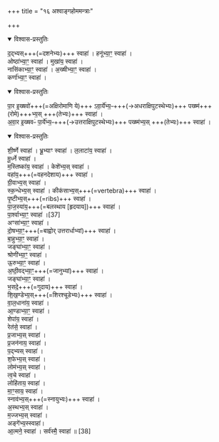 +++
title = "१६ अश्वाङ्गहोममन्त्राः"

+++

<details open><summary>विश्वास-प्रस्तुतिः</summary>

द॒द्भ्यस्+++(=दशनेभ्यः)+++ स्वाहा॑ ।
हनू॑भ्या॒ꣳ॒ स्वाहा॑ ।  
ओष्ठा॑भ्या॒ꣳ॒ स्वाहा॑ ।
मुखा॑य॒ स्वाहा॑ ।  
नासि॑काभ्या॒ꣳ॒ स्वाहा॑ ।
अ॒ख्षीभ्या॒ꣳ॒ स्वाहा॑ ।  
कर्णा॑भ्या॒ꣳ॒ स्वाहा॑ ।  
</details>



<details open><summary>विश्वास-प्रस्तुतिः</summary>

पा॒र इ॒ख्षवो॑+++(=अक्षिरोमाणि ये)+++ ऽवा॒र्ये॑भ्य॒ᳶ+++(→अधराक्षिपुटस्थेभ्यः)+++ पख्ष्म॑+++(रोमे)+++भ्य॒स् +++(तेभ्यः)+++ स्वाहा॑ ।  
अ॒वा॒र इ॒ख्षवᳶ॑ पा॒र्ये॑भ्य॒ᳶ+++(→उत्तराक्षिपुटस्थेभ्यः)+++ पख्ष्म॑भ्य॒स् +++(तेभ्यः)+++ स्वाहा॑ ।  
</details>



<details open><summary>विश्वास-प्रस्तुतिः</summary>

शी॒र्ष्णे स्वाहा॑ ।
भ्रू॒भ्याꣳ स्वाहा॑ ।
ल॒लाटा॑य॒ स्वाहा॑ ।  
मू॒र्ध्ने स्वाहा॑ ।  
म॒स्तिष्का॑य॒ स्वाहा॑ ।
केशे॑भ्य॒स् स्वाहा॑ ।  
वहा॑य॒+++(=वहनदेशाय)+++ स्वाहा॑ ।  
ग्री॒वाभ्य॒स् स्वाहा॑ ।  
स्क॒न्धेभ्य॒स् स्वाहा॑ ।
कीक॑साभ्य॒स्+++(=vertebra)+++ स्वाहा॑ ।  
पृ॒ष्टीभ्य॒स्+++(=ribs)+++ स्वाहा॑ ।  
पा॒ज॒स्या॑य॒+++(=बलस्थाय [हृदयाय])+++ स्वाहा॑ ।  
पा॒र्श्वाभ्या॒ꣳ॒ स्वाहा॑ ।[37]  
अꣳसा॑भ्या॒ꣳ॒ स्वाहा॑ ।  
दो॒षभ्या॒ꣳ॒+++(=बाह्वोर् उत्तरार्धाभ्यां)+++ स्वाहा॑ ।  
बा॒हुभ्या॒ꣳ॒ स्वाहा॑ ।  
जङ्घा॑भ्या॒ꣳ॒ स्वाहा॑ ।  
श्रोणी॑भ्या॒ꣳ॒ स्वाहा॑ ।  
ऊ॒रुभ्या॒ꣳ॒  स्वाहा॑ ।  
अ॒ष्ठी॒वद्भ्या॒ꣳ॒+++(=जानुभ्यां)+++ स्वाहा॑ ।  
जङ्घा॑भ्या॒ꣳ॒ स्वाहा॑ ।  
भ॒सदे॒+++(=गुदाय)+++ स्वाहा॑ ।  
शि॒ख॒ण्डेभ्य॒स्+++(=शिरश्चूडेभ्यः)+++ स्वाहा॑ ।  
वा॒ल॒धाना॑य॒ स्वाहा॑ ।  
आ॒ण्डाभ्या॒ꣳ॒ स्वाहा॑ ।  
शेपा॑य॒ स्वाहा॑ ।  
रेत॑से॒ स्वाहा॑ ।  
प्र॒जाभ्य॒स् स्वाहा॑ ।  
प्र॒जन॑नाय॒ स्वाहा॑ ।  
प॒द्भ्यस् स्वाहा॑ ।  
श॒फेभ्य॒स् स्वाहा॑ ।  
लोम॑भ्य॒स् स्वाहा॑ ।  
त्व॒चे स्वाहा॑ ।  
लोहि॑ताय॒ स्वाहा॑ ।  
मा॒ꣳ॒साय॒ स्वाहा॑ ।  
स्नाव॑भ्य॒स्+++(=स्नायुभ्यः)+++ स्वाहा॑ ।  
अ॒स्थभ्य॒स् स्वाहा॑ ।  
म॒ज्जभ्य॒स् स्वाहा॑ ।  
अङ्गे॑भ्य॒स्स्वाहा॑।  
आ॒त्मने॒ स्वाहा॑ ।
सर्व॑स्मै॒ स्वाहा॑ ॥ [38]
</details>



